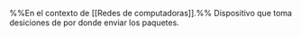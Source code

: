 %%En el contexto de [[Redes de computadoras]].%%
Dispositivo que toma desiciones de por donde enviar los paquetes.